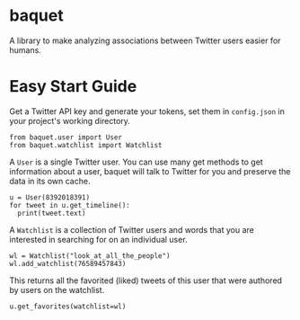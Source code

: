 # baquet
A library to make analyzing associations between Twitter users easier for humans.

# Easy Start Guide
Get a Twitter API key and generate your tokens, set them in `config.json` in your project's working directory.

```
from baquet.user import User
from baquet.watchlist import Watchlist
```

A `User` is a single Twitter user. You can use many get methods to get information about a user, baquet will talk to Twitter for you and preserve the data in its own cache.

```
u = User(8392018391)
for tweet in u.get_timeline():
  print(tweet.text)
```

A `Watchlist` is a collection of Twitter users and words that you are interested in searching for on an individual user.

```
wl = Watchlist("look_at_all_the_people")
wl.add_watchlist(76589457843)
```

This returns all the favorited (liked) tweets of this user that were authored by users on the watchlist.

```
u.get_favorites(watchlist=wl)
```
